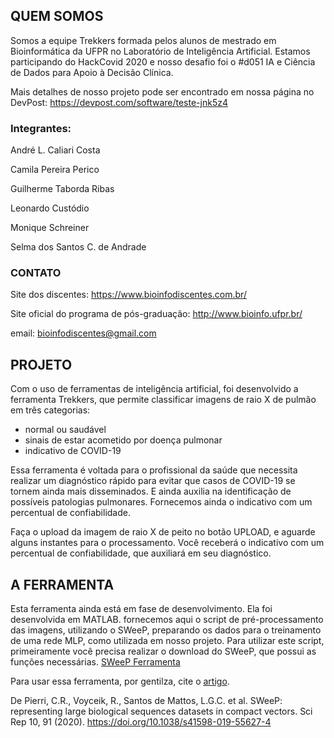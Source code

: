 ## QUEM SOMOS
Somos a equipe Trekkers formada pelos alunos de mestrado em Bioinformática da UFPR no Laboratório de Inteligência Artificial. Estamos participando do HackCovid 2020 e nosso desafio foi o #d051 IA e Ciência de Dados para Apoio à Decisão Clínica.

Mais detalhes de nosso projeto pode ser encontrado em nossa página no DevPost: https://devpost.com/software/teste-jnk5z4

### Integrantes:
André L. Caliari Costa

Camila Pereira Perico

Guilherme Taborda Ribas

Leonardo Custódio

Monique Schreiner

Selma dos Santos C. de Andrade

### CONTATO
Site dos discentes: https://www.bioinfodiscentes.com.br/

Site oficial do programa de pós-graduação: http://www.bioinfo.ufpr.br/

email: bioinfodiscentes@gmail.com



## PROJETO
Com o uso de ferramentas de inteligência artificial, foi desenvolvido a ferramenta Trekkers, que permite classificar imagens de raio X de pulmão em três categorias:
- normal ou saudável
- sinais de estar acometido por doença pulmonar
- indicativo de COVID-19

Essa ferramenta é voltada para o profissional da saúde que necessita realizar um diagnóstico rápido para evitar que casos de COVID-19 se tornem ainda mais disseminados. E ainda auxilia na identificação de possíveis patologias pulmonares. Fornecemos ainda o indicativo com um percentual de confiabilidade.

Faça o upload da imagem de raio X de peito no botão UPLOAD, e aguarde alguns instantes para o processamento.
Você receberá o indicativo com um percentual de confiabilidade, que auxiliará em seu diagnóstico. 


## A FERRAMENTA

Esta ferramenta ainda está em fase de desenvolvimento. Ela foi desenvolvida em MATLAB.
fornecemos aqui o script de pré-processamento das imagens, utilizando o SWeeP, preparando os dados para o treinamento de uma rede MLP, como utilizada em nosso projeto.
Para utilizar este script, primeiramente você precisa realizar o download do SWeeP, que possui as funções necessárias.
[SWeeP Ferramenta](https://sourceforge.net/projects/spacedwordsprojection/)

Para usar essa ferramenta, por gentilza, cite o [artigo](https://www.nature.com/articles/s41598-019-55627-4).

De Pierri, C.R., Voyceik, R., Santos de Mattos, L.G.C. et al. SWeeP: representing large biological sequences datasets in compact vectors. Sci Rep 10, 91 (2020). https://doi.org/10.1038/s41598-019-55627-4

